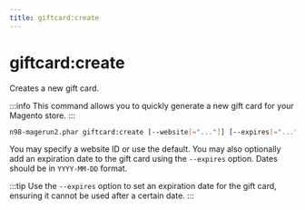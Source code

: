 ```yaml
---
title: giftcard:create
---
```


# giftcard:create

Creates a new gift card.

:::info
This command allows you to quickly generate a new gift card for your Magento store.
:::

```sh
n98-magerun2.phar giftcard:create [--website[="..."]] [--expires[="..."]] [amount]
```

You may specify a website ID or use the default. You may also optionally add an expiration date to the gift card using the `--expires` option. Dates should be in `YYYY-MM-DD` format.

:::tip
Use the `--expires` option to set an expiration date for the gift card, ensuring it cannot be used after a certain date.
:::
